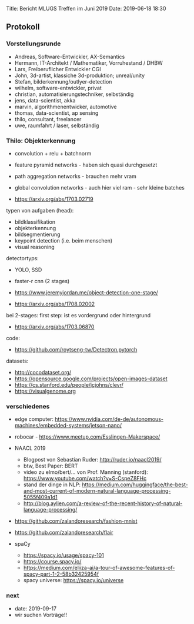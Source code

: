 Title: Bericht MLUGS Treffen im Juni 2019
Date: 2019-06-18 18:30

## Protokoll

### Vorstellungsrunde

- Andreas, Software-Entwickler, AX-Semantics
- Hermann, IT-Architekt / Mathematiker, Vorruhestand / DHBW
- Lars, Freiberuflicher Entwickler CGI
- John, 3d-artist, klassiche 3d-produktion; unreal/unity
- Stefan, bilderkennung/outlyer-detection
- wilhelm, software-entwickler, privat
- christian, automatisierungstechniker, selbständig
- jens, data-scientist, akka
- marvin, algorithmenentwicker, automotive
- thomas, data-scientist, ap sensing
- thilo, consultant, freelancer
- uwe, raumfahrt / laser, selbständig


### Thilo: Objekterkennung

- convolution + relu + batchnorm

- feature pyramid networks - haben sich quasi durchgesetzt
- path aggregation networks - brauchen mehr vram
- global convolution networks - auch hier viel ram - sehr kleine batches

- <https://arxiv.org/abs/1703.02719>

typen von aufgaben (head):

- bildklassifikation
- objekterkennung
- bildsegmentierung
- keypoint detection (i.e. beim menschen)
- visual reasoning

detectortyps:

- YOLO, SSD
- faster-r cnn (2 stages)

- <https://www.jeremyjordan.me/object-detection-one-stage/>
- <https://arxiv.org/abs/1708.02002>

bei 2-stages: first step: ist es vordergrund oder hintergrund

- <https://arxiv.org/abs/1703.06870>

code:

- <https://github.com/roytseng-tw/Detectron.pytorch>

datasets:

- <http://cocodataset.org/>
- <https://opensource.google.com/projects/open-images-dataset>
- <https://cs.stanford.edu/people/jcjohns/clevr/>
- <https://visualgenome.org>


### verschiedenes

- edge computer: <https://www.nvidia.com/de-de/autonomous-machines/embedded-systems/jetson-nano/>
- robocar - <https://www.meetup.com/Esslingen-Makerspace/>

- NAACL 2019
     - Blogpost von Sebastian Ruder: <http://ruder.io/naacl2019/>
     - btw, Best Paper: BERT
     - video zu elmo/bert/... von Prof. Manning (stanford): <https://www.youtube.com/watch?v=S-CspeZ8FHc>
     - stand der dinge in NLP: <https://medium.com/huggingface/the-best-and-most-current-of-modern-natural-language-processing-5055f409a1d1>
     - <http://blog.aylien.com/a-review-of-the-recent-history-of-natural-language-processing/>

- <https://github.com/zalandoresearch/fashion-mnist>
- <https://github.com/zalandoresearch/flair>

- spaCy
     - <https://spacy.io/usage/spacy-101>
     - <https://course.spacy.io/>
     - <https://medium.com/eliiza-ai/a-tour-of-awesome-features-of-spacy-part-1-2-58b32425954f>
     - spacy universe: <https://spacy.io/universe>


### next

- date: 2019-09-17
- wir suchen Vorträge!!
